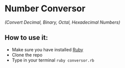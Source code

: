 # Number Conversor
*(Convert Decimal, Binary, Octal, Hexadecimal Numbers)*

## How to use it:
- Make sure you have installed [Ruby](https://www.ruby-lang.org/en/downloads/)
- Clone the repo
- Type in your terminal `ruby conversor.rb`
